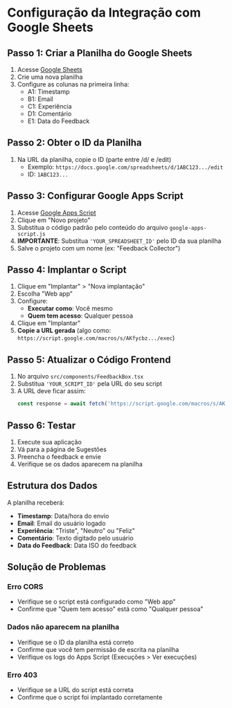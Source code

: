 # Configuração da Integração com Google Sheets

## Passo 1: Criar a Planilha do Google Sheets

1. Acesse [Google Sheets](https://sheets.google.com)
2. Crie uma nova planilha
3. Configure as colunas na primeira linha:
   - A1: Timestamp
   - B1: Email
   - C1: Experiência
   - D1: Comentário
   - E1: Data do Feedback

## Passo 2: Obter o ID da Planilha

1. Na URL da planilha, copie o ID (parte entre /d/ e /edit)
   - Exemplo: `https://docs.google.com/spreadsheets/d/1ABC123.../edit`
   - ID: `1ABC123...`

## Passo 3: Configurar Google Apps Script

1. Acesse [Google Apps Script](https://script.google.com)
2. Clique em "Novo projeto"
3. Substitua o código padrão pelo conteúdo do arquivo `google-apps-script.js`
4. **IMPORTANTE**: Substitua `'YOUR_SPREADSHEET_ID'` pelo ID da sua planilha
5. Salve o projeto com um nome (ex: "Feedback Collector")

## Passo 4: Implantar o Script

1. Clique em "Implantar" > "Nova implantação"
2. Escolha "Web app"
3. Configure:
   - **Executar como**: Você mesmo
   - **Quem tem acesso**: Qualquer pessoa
4. Clique em "Implantar"
5. **Copie a URL gerada** (algo como: `https://script.google.com/macros/s/AKfycbz.../exec`)

## Passo 5: Atualizar o Código Frontend

1. No arquivo `src/components/FeedbackBox.tsx`
2. Substitua `'YOUR_SCRIPT_ID'` pela URL do seu script
3. A URL deve ficar assim:
   ```javascript
   const response = await fetch('https://script.google.com/macros/s/AKfycbz.../exec', {
   ```

## Passo 6: Testar

1. Execute sua aplicação
2. Vá para a página de Sugestões
3. Preencha o feedback e envie
4. Verifique se os dados aparecem na planilha

## Estrutura dos Dados

A planilha receberá:
- **Timestamp**: Data/hora do envio
- **Email**: Email do usuário logado
- **Experiência**: "Triste", "Neutro" ou "Feliz"
- **Comentário**: Texto digitado pelo usuário
- **Data do Feedback**: Data ISO do feedback

## Solução de Problemas

### Erro CORS
- Verifique se o script está configurado como "Web app"
- Confirme que "Quem tem acesso" está como "Qualquer pessoa"

### Dados não aparecem na planilha
- Verifique se o ID da planilha está correto
- Confirme que você tem permissão de escrita na planilha
- Verifique os logs do Apps Script (Execuções > Ver execuções)

### Erro 403
- Verifique se a URL do script está correta
- Confirme que o script foi implantado corretamente 